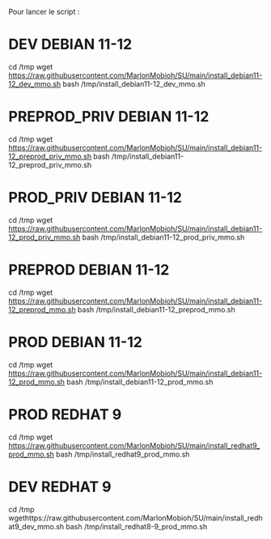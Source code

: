 Pour lancer le script :

# DEV DEBIAN 11-12
cd /tmp
wget https://raw.githubusercontent.com/MarlonMobioh/SU/main/install_debian11-12_dev_mmo.sh
bash /tmp/install_debian11-12_dev_mmo.sh

# PREPROD_PRIV DEBIAN 11-12
cd /tmp
wget https://raw.githubusercontent.com/MarlonMobioh/SU/main/install_debian11-12_preprod_priv_mmo.sh
bash /tmp/install_debian11-12_preprod_priv_mmo.sh

# PROD_PRIV DEBIAN 11-12
cd /tmp
wget https://raw.githubusercontent.com/MarlonMobioh/SU/main/install_debian11-12_prod_priv_mmo.sh
bash /tmp/install_debian11-12_prod_priv_mmo.sh

# PREPROD DEBIAN 11-12
cd /tmp
wget https://raw.githubusercontent.com/MarlonMobioh/SU/main/install_debian11-12_preprod_mmo.sh
bash /tmp/install_debian11-12_preprod_mmo.sh

# PROD DEBIAN 11-12
cd /tmp
wget https://raw.githubusercontent.com/MarlonMobioh/SU/main/install_debian11-12_prod_mmo.sh
bash /tmp/install_debian11-12_prod_mmo.sh

# PROD REDHAT 9
cd /tmp
wget https://raw.githubusercontent.com/MarlonMobioh/SU/main/install_redhat9_prod_mmo.sh
bash /tmp/install_redhat9_prod_mmo.sh

# DEV REDHAT 9
cd /tmp
wgethttps://raw.githubusercontent.com/MarlonMobioh/SU/main/install_redhat9_dev_mmo.sh
bash /tmp/install_redhat8-9_prod_mmo.sh
